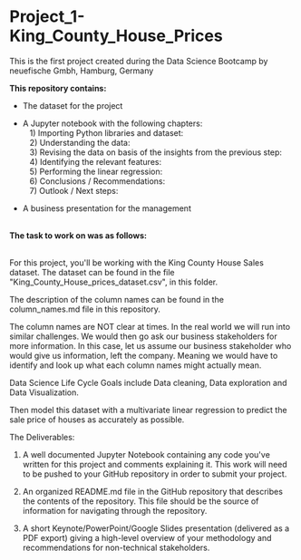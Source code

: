 # Project_1-King_County_House_Prices
This is the first project created during the Data Science Bootcamp by neuefische Gmbh, Hamburg, Germany

<b>This repository contains:</b>
- The dataset for the project

- A Jupyter notebook with the following chapters:<br>
&nbsp;&nbsp;&nbsp;1) Importing Python libraries and dataset:<br>
&nbsp;&nbsp;&nbsp;2) Understanding the data:<br>
&nbsp;&nbsp;&nbsp;3) Revising the data on basis of the insights from the previous step:<br>
&nbsp;&nbsp;&nbsp;4) Identifying the relevant features:<br>
&nbsp;&nbsp;&nbsp;5) Performing the linear regression:<br>
&nbsp;&nbsp;&nbsp;6) Conclusions / Recommendations:<br>
&nbsp;&nbsp;&nbsp;7) Outlook / Next steps:<br>
    
- A business presentation for the management
<br>
<b>The task to work on was as follows:</b><br><br>

For this project, you'll be working with the King County House Sales dataset.  The dataset can be found in the file "King_County_House_prices_dataset.csv", in this folder.

The description of the column names can be found in the column_names.md file in this repository. 

The column names are NOT clear at times. In the real world we will run into similar challenges. We would then go ask our business stakeholders for more information. In this case, let us assume our business stakeholder who would give us information, left the company. Meaning we would have to identify and look up what each column names might actually mean.  

Data Science Life Cycle Goals include Data cleaning, Data exploration and Data Visualization.

Then model this dataset with a multivariate linear regression to predict the sale price of houses as accurately as possible.

The Deliverables:

1) A well documented Jupyter Notebook containing any code you've written for this project and comments explaining it. This work will need to be pushed to your GitHub repository in order to submit your project.

2) An organized README.md file in the GitHub repository that describes the contents of the repository. This file should be the source of information for navigating through the repository.

3) A short Keynote/PowerPoint/Google Slides presentation (delivered as a PDF export) giving a high-level overview of your methodology and recommendations for non-technical stakeholders. 
